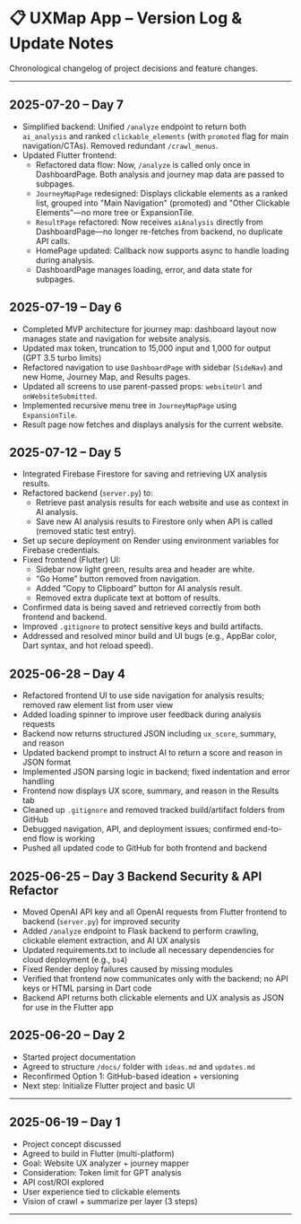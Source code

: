 # 📋 UXMap App – Version Log & Update Notes

Chronological changelog of project decisions and feature changes.

---
## 2025-07-20 – Day 7

- Simplified backend: Unified `/analyze` endpoint to return both `ai_analysis` and ranked `clickable_elements` (with `promoted` flag for main navigation/CTAs). Removed redundant `/crawl_menus`.
- Updated Flutter frontend:
  - Refactored data flow: Now, `/analyze` is called only once in DashboardPage. Both analysis and journey map data are passed to subpages.
  - `JourneyMapPage` redesigned: Displays clickable elements as a ranked list, grouped into "Main Navigation" (promoted) and "Other Clickable Elements"—no more tree or ExpansionTile.
  - `ResultPage` refactored: Now receives `aiAnalysis` directly from DashboardPage—no longer re-fetches from backend, no duplicate API calls.
  - HomePage updated: Callback now supports async to handle loading during analysis.
  - DashboardPage manages loading, error, and data state for subpages.


## 2025-07-19 – Day 6

- Completed MVP architecture for journey map: dashboard layout now manages state and navigation for website analysis.
- Updated max token, truncation to 15,000 input and 1,000 for output (GPT 3.5 turbo limits)
- Refactored navigation to use `DashboardPage` with sidebar (`SideNav`) and new Home, Journey Map, and Results pages.
- Updated all screens to use parent-passed props: `websiteUrl` and `onWebsiteSubmitted`.
- Implemented recursive menu tree in `JourneyMapPage` using `ExpansionTile`.
- Result page now fetches and displays analysis for the current website.


## 2025-07-12 – Day 5

- Integrated Firebase Firestore for saving and retrieving UX analysis results.
- Refactored backend (`server.py`) to:
    - Retrieve past analysis results for each website and use as context in AI analysis.
    - Save new AI analysis results to Firestore only when API is called (removed static test entry).
- Set up secure deployment on Render using environment variables for Firebase credentials.
- Fixed frontend (Flutter) UI:
    - Sidebar now light green, results area and header are white.
    - “Go Home” button removed from navigation.
    - Added “Copy to Clipboard” button for AI analysis result.
    - Removed extra duplicate text at bottom of results.
- Confirmed data is being saved and retrieved correctly from both frontend and backend.
- Improved `.gitignore` to protect sensitive keys and build artifacts.
- Addressed and resolved minor build and UI bugs (e.g., AppBar color, Dart syntax, and hot reload speed).



## 2025-06-28 – Day 4

- Refactored frontend UI to use side navigation for analysis results; removed raw element list from user view
- Added loading spinner to improve user feedback during analysis requests
- Backend now returns structured JSON including `ux_score`, summary, and reason
- Updated backend prompt to instruct AI to return a score and reason in JSON format
- Implemented JSON parsing logic in backend; fixed indentation and error handling
- Frontend now displays UX score, summary, and reason in the Results tab
- Cleaned up `.gitignore` and removed tracked build/artifact folders from GitHub
- Debugged navigation, API, and deployment issues; confirmed end-to-end flow is working
- Pushed all updated code to GitHub for both frontend and backend


## 2025-06-25 – Day 3 Backend Security & API Refactor
- Moved OpenAI API key and all OpenAI requests from Flutter frontend to backend (`server.py`) for improved security
- Added `/analyze` endpoint to Flask backend to perform crawling, clickable element extraction, and AI UX analysis
- Updated requirements.txt to include all necessary dependencies for cloud deployment (e.g., `bs4`)
- Fixed Render deploy failures caused by missing modules
- Verified that frontend now communicates only with the backend; no API keys or HTML parsing in Dart code
- Backend API returns both clickable elements and UX analysis as JSON for use in the Flutter app


## 2025-06-20 – Day 2
- Started project documentation
- Agreed to structure `/docs/` folder with `ideas.md` and `updates.md`
- Reconfirmed Option 1: GitHub-based ideation + versioning
- Next step: Initialize Flutter project and basic UI

---

## 2025-06-19 – Day 1
- Project concept discussed
- Agreed to build in Flutter (multi-platform)
- Goal: Website UX analyzer + journey mapper
- Consideration: Token limit for GPT analysis
- API cost/ROI explored
- User experience tied to clickable elements
- Vision of crawl + summarize per layer (3 steps)

---
